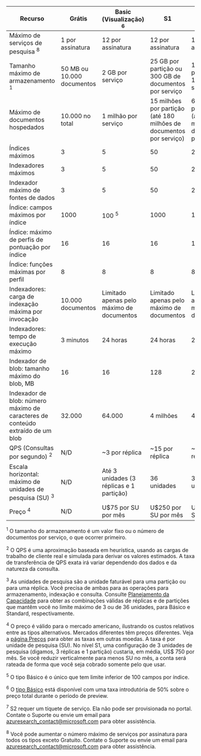 Recurso|Grátis|Basic (Visualização) <sup>6</sup>|S1|S2 <sup>7</sup>
---|---|---|---|----
Máximo de serviços de pesquisa <sup>8</sup>|1 por assinatura|12 por assinatura|12 por assinatura|1 por assinatura
Tamanho máximo de armazenamento <sup>1</sup>|50 MB ou 10.000 documentos|2 GB por serviço|25 GB por partição ou 300 GB de documentos por serviço|100 GB por partição ou 1,2 TB por serviço
Máximo de documentos hospedados|10\.000 no total|1 milhão por serviço|15 milhões por partição (até 180 milhões de documentos por serviço)|60 milhões por partição (até 720 milhões de documentos por serviço)
Índices máximos|3|5|50|200
Indexadores máximos|3|5|50|200
Indexador máximo de fontes de dados|3|5|50|200
Índice: campos máximos por índice|1000|100 <sup>5</sup>|1000|1000
Índice: máximo de perfis de pontuação por índice|16|16|16|16
Índice: funções máximas por perfil|8|8|8|8
Indexadores: carga de indexação máxima por invocação|10\.000 documentos|Limitado apenas pelo máximo de documentos|Limitado apenas pelo máximo de documentos|Limitado apenas pelo máximo de documentos
Indexadores: tempo de execução máximo|3 minutos|24 horas|24 horas|24 horas
Indexador de blob: tamanho máximo do blob, MB|16|16|128|256
Indexador de blob: número máximo de caracteres de conteúdo extraído de um blob|32\.000|64\.000|4 milhões|4 milhões
QPS (Consultas por segundo) <sup>2</sup>|N/D|~3 por réplica|~15 por réplica|~60 por réplica
Escala horizontal: máximo de unidades de pesquisa (SU) <sup>3</sup>|N/D|Até 3 unidades (3 réplicas e 1 partição)|36 unidades|36 unidades
Preço <sup>4</sup>|N/D|U$75 por SU por mês|U$250 por SU por mês|U$1000 por SU por mês

<sup>1</sup> O tamanho do armazenamento é um valor fixo ou o número de documentos por serviço, o que ocorrer primeiro.

<sup>2</sup> O QPS é uma aproximação baseada em heurística, usando as cargas de trabalho de cliente real e simulada para derivar os valores estimados. A taxa de transferência de QPS exata irá variar dependendo dos dados e da natureza da consulta.

<sup>3</sup> As unidades de pesquisa são a unidade faturável para uma partição ou para uma réplica. Você precisa de ambas para as operações para armazenamento, indexação e consulta. Consulte [Planejamento da Capacidade](../articles/search/search-capacity-planning.md) para obter as combinações válidas de réplicas e de partições que mantêm você no limite máximo de 3 ou de 36 unidades, para Básico e Standard, respectivamente.

<sup>4</sup> O preço é válido para o mercado americano, ilustrando os custos relativos entre as tipos alternativos. Mercados diferentes têm preços diferentes. Veja a [página Preços](https://azure.microsoft.com/pricing/details/search/) para obter as taxas em outras moedas. A taxa é por unidade de pesquisa (SU). No nível S1, uma configuração de 3 unidades de pesquisa (digamos, 3 réplicas e 1 partição) custaria, em média, US$ 750 por mês. Se você reduzir verticalmente para menos SU no mês, a conta será rateada de forma que você seja cobrado somente pelo que usar.

<sup>5</sup> O tipo Básico é o único que tem limite inferior de 100 campos por índice.

<sup>6</sup> O [tipo Básico](http://aka.ms/azuresearchbasic) está disponível com uma taxa introdutória de 50% sobre o preço total durante o período de preview.

<sup>7</sup> S2 requer um tíquete de serviço. Ela não pode ser provisionada no portal. Contate o Suporte ou envie um email para azuresearch_contact@microsoft.com para obter assistência.

<sup>8</sup> Você pode aumentar o número máximo de serviços por assinatura para todos os tipos exceto Gratuito. Contate o Suporte ou envie um email para azuresearch_contact@microsoft.com para obter assistência.

<!---HONumber=AcomDC_0608_2016-->
